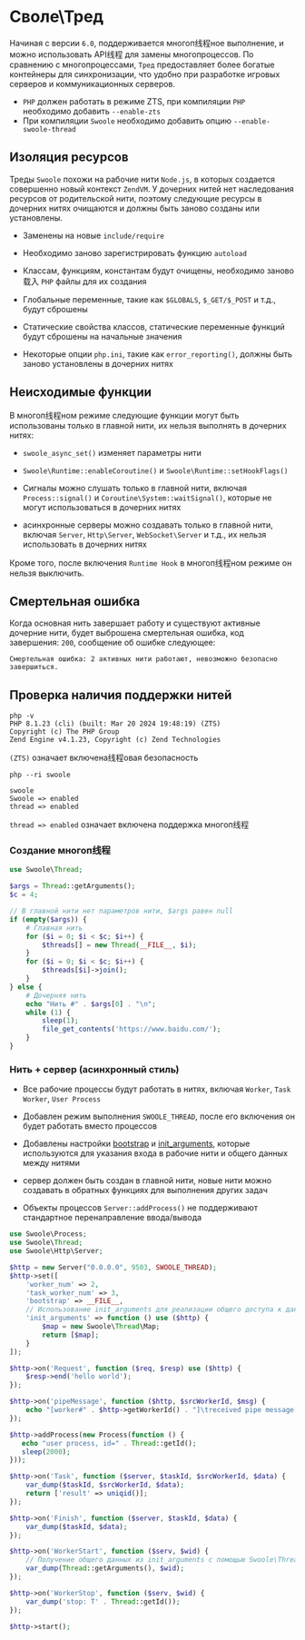 # Своле\Тред <!-- {docsify-ignore-all} -->

Начиная с версии `6.0`, поддерживается многоп线程ное выполнение, и можно использовать API线程 для замены многопроцессов. По сравнению с многопроцессами, `Тред` предоставляет более богатые контейнеры для синхронизации, что удобно при разработке игровых серверов и коммуникационных серверов.

- `PHP` должен работать в режиме ZTS, при компиляции `PHP` необходимо добавить `--enable-zts`
- При компиляции `Swoole` необходимо добавить опцию `--enable-swoole-thread`

## Изоляция ресурсов

Треды `Swoole` похожи на рабочие нити `Node.js`, в которых создается совершенно новый контекст `ZendVM`. У дочерних нитей нет наследования ресурсов от родительской нити, поэтому следующие ресурсы в дочерних нитях очищаются и должны быть заново созданы или установлены.

- Заменены на новые `include/require`

- Необходимо заново зарегистрировать функцию `autoload`

- Классам, функциям, константам будут очищены, необходимо заново载入 `PHP` файлы для их создания

- Глобальные переменные, такие как `$GLOBALS`, `$_GET/$_POST` и т.д., будут сброшены

- Статические свойства классов, статические переменные функций будут сброшены на начальные значения
- Некоторые опции `php.ini`, такие как `error_reporting()`, должны быть заново установлены в дочерних нитях

## Неисходимые функции

В многоп线程ном режиме следующие функции могут быть использованы только в главной нити, их нельзя выполнять в дочерних нитях:

- `swoole_async_set()` изменяет параметры нити

- `Swoole\Runtime::enableCoroutine()` и `Swoole\Runtime::setHookFlags()`

- Сигналы можно слушать только в главной нити, включая `Process::signal()` и `Coroutine\System::waitSignal()`, которые не могут использоваться в дочерних нитях
- асинхронные серверы можно создавать только в главной нити, включая `Server`, `Http\Server`, `WebSocket\Server` и т.д., их нельзя использовать в дочерних нитях

Кроме того, после включения `Runtime Hook` в многоп线程ном режиме он нельзя выключить.

## Смертельная ошибка
Когда основная нить завершает работу и существуют активные дочерние нити, будет выброшена смертельная ошибка, код завершения: `200`, сообщение об ошибке следующее:
```
Смертельная ошибка: 2 активных нити работают, невозможно безопасно завершиться.
```

## Проверка наличия поддержки нитей

```shell
php -v
PHP 8.1.23 (cli) (built: Mar 20 2024 19:48:19) (ZTS)
Copyright (c) The PHP Group
Zend Engine v4.1.23, Copyright (c) Zend Technologies
```

`(ZTS)` означает включена线程овая безопасность

```shell
php --ri swoole

swoole
Swoole => enabled
thread => enabled
```

`thread => enabled` означает включена поддержка многоп线程

### Создание многоп线程
```php
use Swoole\Thread;

$args = Thread::getArguments();
$c = 4;

// В главной нити нет параметров нити, $args равен null
if (empty($args)) {
    # Главная нить
    for ($i = 0; $i < $c; $i++) {
        $threads[] = new Thread(__FILE__, $i);
    }
    for ($i = 0; $i < $c; $i++) {
        $threads[$i]->join();
    }
} else {
    # Дочерняя нить
    echo "Нить #" . $args[0] . "\n";
    while (1) {
        sleep(1);
        file_get_contents('https://www.baidu.com/');
    }
}
```

### Нить + сервер (асинхронный стиль)

- Все рабочие процессы будут работать в нитях, включая `Worker`, `Task Worker`, `User Process`

- Добавлен режим выполнения `SWOOLE_THREAD`, после его включения он будет работать вместо процессов

- Добавлены настройки [bootstrap](/server/setting?id=bootstrap) и [init_arguments](/server/setting?id=init_arguments), которые используются для указания входа в рабочие нити и общего данных между нитями
- сервер должен быть создан в главной нити, новые нити можно создавать в обратных функциях для выполнения других задач
- Объекты процессов `Server::addProcess()` не поддерживают стандартное перенаправление ввода/вывода

```php
use Swoole\Process;
use Swoole\Thread;
use Swoole\Http\Server;

$http = new Server("0.0.0.0", 9503, SWOOLE_THREAD);
$http->set([
    'worker_num' => 2,
    'task_worker_num' => 3,
    'bootstrap' => __FILE__,
    // Использование init_arguments для реализации общего доступа к данным между нитями.
    'init_arguments' => function () use ($http) {
        $map = new Swoole\Thread\Map;
        return [$map];
    }
]);

$http->on('Request', function ($req, $resp) use ($http) {
    $resp->end('hello world');
});

$http->on('pipeMessage', function ($http, $srcWorkerId, $msg) {
    echo "[worker#" . $http->getWorkerId() . "]\treceived pipe message[$msg] from " . $srcWorkerId . "\n";
});

$http->addProcess(new Process(function () {
   echo "user process, id=" . Thread::getId();
   sleep(2000);
}));

$http->on('Task', function ($server, $taskId, $srcWorkerId, $data) {
    var_dump($taskId, $srcWorkerId, $data);
    return ['result' => uniqid()];
});

$http->on('Finish', function ($server, $taskId, $data) {
    var_dump($taskId, $data);
});

$http->on('WorkerStart', function ($serv, $wid) {
    // Получение общего данных из init_arguments с помощью Swoole\Thread::getArguments() и worker ID.
    var_dump(Thread::getArguments(), $wid);
});

$http->on('WorkerStop', function ($serv, $wid) {
    var_dump('stop: T' . Thread::getId());
});

$http->start();
```
